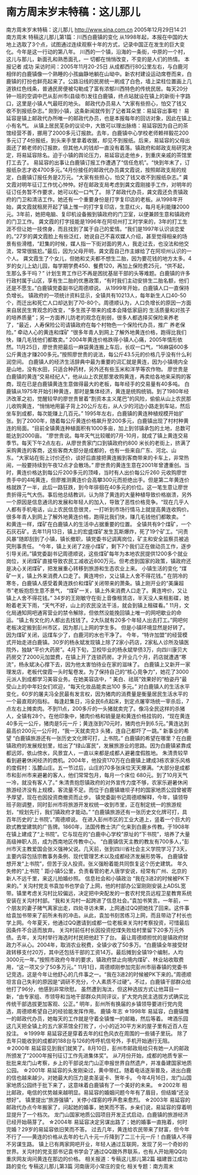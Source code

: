 # 南方周末岁末特稿：这儿那儿

南方周末岁末特稿：这儿那儿
http://www.sina.com.cn 2005年12月29日14:21 南方周末
特稿这儿那儿第1篇：川西白鹿镇的变化
从1998年起，本报在中国的大地上选取了3个点，试图通过连续观察十年的方式，记录中国正在发生的巨大变化。今年是这一行动的第八年。
川西的一个镇，沿海的一条街，中原的一个村，这儿与那儿，新面孔和熟悉面孔，一
切都在悄悄改变，不变的是人们的热情。
本报记者 成功
采访时间：2005年11月20-25日
从成都西行80公里左右，与白鹿河相伴的白鹿镇像一个熟睡的小孩幽静地躺在山坳中。新农村建设运动席卷而来，白鹿镇的打扮也鲜亮起来了。公路沿线的民房统一刷成了白色，墙上梁柱位置画上几道铁红色线条，普通民房便被勾勒成了富有浓郁川西特色的传统民居。每天20分钟一班的空调中巴从彭州市(县级市)发往白鹿镇，终点站就设在镇上的新街十字路口，这里是小镇人气最旺的地头。
邮政代办员易人
“大家有些担心，怕交了钱又收不到报纸杂志。”
刚到小镇，这条新闻就传到了记者耳朵里：易延容出事啦！
易延容是镇上邮政代办所唯一的邮政代办员，也是本报每年的回访对象，因此在镇上小有名气。
从镇上居民芜杂的议论中，大致可以理出脉络：易延容因为自己的茶馆经营不善，挪用了2000多元订报款。去年，白鹿镇中心学校老师赖祥毅花200多元订了4份报纸，到头来手里拿着收据，却见不到报纸。后来，易延容的父母出面还了赖老师的订报款，但其他人的钱却一直没有着落。镇政府和邮政支局研究决定，将易延容除名。迫于小镇的舆论压力，易延容远走他乡，到重庆亲戚的茶馆里打工去了。
易延容的出事让白鹿镇订报工作遭遇了“信任危机”。“快到年末了，订报纸杂志才收4700多元。”4月份接任的邮政代办员龚文霞说，按照邮政支局的规定，白鹿镇订报任务是2万元。“大家有些担心，怕交了钱又收不到报纸杂志。” 龚文霞对明年征订工作忧心忡忡。好在邮政支局考虑到龚文霞刚接手工作，对明年的征订任务暂不作要求，她可以松一口气了。
除了邮政代办员，龚文霞还负责镇政府的门卫和清洁工作。她还有一个重要身份是打字复印店的老板。从1998年开始，龚文霞就租房开起了镇上惟一的打字复印店，生意红火，每月毛利能赚2000元。3年前，她把电脑、复印机设备搬到镇政府的门卫室，以便兼顾生意和镇政府的门卫工作。
龚文霞的打字技能是1996年在阿坝州打工时学来的，3年的打工生涯不但让她一技傍身，而且找到了属于自己的爱情。“我们是1997年认识谈恋爱的。”27岁的龚文霞脸上有些泛红，她说自己不喜欢媒人介绍，甚至觉得相亲的场景有些滑稽，“赶集的时候，媒人指一下街对面的男人，我走过去，也没法和他交流，常常很尴尬。”最后，因为父母开明，龚文霞自己作主嫁给了在阿坝州认识的一个人。
龚文霞生了个女儿，但她和丈夫都不想生二胎，因为要花钱的地方太多。4岁的女儿上幼儿园，每学期学费450、餐费120，再加上保险费25元，“供不起，生那么多干吗？”
计划生育工作已不再是困扰基层干部的头等难题。白鹿镇的许多行政村属于山区，享有生二胎的优惠政策，“有时我们主动安排生二胎名额，他们还是不愿生。”白鹿镇党委副书记周德顺说。
从1999年开始，白鹿镇人口一直保持负增长。 镇政府的一项统计资料显示，全镇共有10213人，每年新生人口40-50个，而迁出和死亡人口却达到了70-80个。周德顺认为，人口负增长的原因一方面来自居民生育观念的改变，“多生孩子带来的成本会降低家庭的
生活质量和对孩子的培养质量”；另一方面养儿防老的观念在削弱，很多人都选择买保险来养老了，“最近，人寿保险公司请镇政府在每个村物色一个保险代办员，推广
养老保险。”
牵动人心的黄连和煤矿
“很多年青人到网上了解外地黄连价格，跑得比我们快，赚几毛钱他们都敢卖。”
2004年黄连价格跌得小镇人心痛，2005年情形依然。11月25日，廖世贵把最后一麻袋黄连搬上车后，长叹一口气，“16麻袋600多公斤黄连才赚200多元。”按照廖世贵的说法，每公斤43.5元的价格几乎没有什么利润空间。
白鹿镇人的经济生活辞典中最为重要的词汇就是黄连，因为小镇境内全是山地，没有水田，只适合种药材，另外还有些玉米和洋芋等农作物。
廖世贵是白鹿镇的黄连“交易经纪人”，他从山上农民那里收购黄连，再卖给各地来采购的客商，现在已是白鹿镇黄连生意做得最大的老板，每年经手的交易量有40多吨。
白鹿镇从1975年开始引种黄连，那时是集体经济，黄连是统购统销。到了1980年经济改革之初，觉醒较早的廖世贵冒着“割资本主义尾巴”的风险，偷偷从山上农民那儿收购黄连，“悄悄地用篓子背上20公斤左右，从人少的河边小路走到车站，然后坐车到成都，每次能赚上几百元。”
1995年左右，白鹿镇的黄连种植规模开始扩张。到了2000年，随着每公斤黄连价格飙升至200多元，白鹿镇出现了村村种黄连的局面。“目前全镇黄连种植面积有1000多亩，加上到邻镇承包的土地，总数可能达到2000亩。 ”廖世贵说。每年天气比较暖的7月-10月，就成了镇上黄连交易季节。每天下午2点左右，从廖世贵家门口到镇政府约800 米长的老街上，挤满了采购黄连的客商，这些客商大部分是成都的，也有一些来自广东、河北、山东。“大家站在街上讨价还价，谈好后直接把黄连搬到客商带来的卡车上，非常热闹，一般要持续到午夜12点才会散场。”
廖世贵的黄连生意在2001年曾遭重创。当时，黄连价格达到每公斤200多元的顶峰，当时有人出价每公斤260 元收购廖世贵手中的4吨黄连，但廖推测黄连价会高攀300元而拒绝出手。但是第二年黄连价格就跌了一半，此后一路狂跌，到今年徘徊在40多元的价位。这一笔生意让廖世贵折得元气大伤。事后他总结教训，认为除了黄连的大量种植导致价格崩溃，另外一个原因是信息通讯的发展和年轻人的加入，导致了恶性价格竞争。“现在几乎人人都有手机电话，山上农民信息很灵，一打听到市场行情马上就提高黄连收购价。很多年青人到网上了解外地黄连价格，跑得比我们快，赚几毛钱他们都敢卖。 ”
和黄连一样，煤矿在白鹿镇人的生活中占据重要的位置。
全镇共有9个煤矿，一个石灰石矿。去年11月13日，镇上的宏盛煤矿发生瓦斯爆炸，死了19个矿工。“问责风暴”随即刮到了小镇，镇长撤职，镇党委书记调离岗位，矿主和安全监察员被追究刑事责任。
“今年，镇上关闭了2座小煤矿，剩下7个我们正在做动员工作，逐步引导关闭。”镇党委副书记周德顺说，这些煤矿每年为本地农民提供1200多个就业岗位，关闭煤矿直接导致农民工减收近800万元。但考虑到国家的政策，镇政府还是决心关闭煤矿，把发展重心转移到旅游和生态农业上来。
小镇生活的变化
“煤矿一关，镇上外来消费人口走了。黄连垮价，又让镇上人舍不得花钱。”
在阴冷的寒冬，白鹿镇人感受着黄连跌价和煤矿关闭带来的萧条。镇上刚开业的“美廉超市”老板抱怨生意不景气， “煤矿一关，镇上外来消费人口走了。黄连垮价，又让镇上人舍不得花钱。”
34岁的王刚敏守在街上音像租赁店，半天没人来租影碟，她盼着老天下雨，“天气不好，山上的农民没法干活，就会到镇上租碟看。”
11月，文化局通知网吧通宵营业的禁令解除，但依然没能挽回镇上唯一的网吧歇业的命运。“镇上有文化的人都出去找钱了。2大队就有20多个年轻人出去打工。”网吧何老板决定搬到彭州市区，因为那儿上网的学生多。
但是小镇环境显然是好转了。因为煤矿关闭，运煤车少了，白鹿河的水也干净了。
今年，“特许加盟”的经营模式开始走进白鹿镇。30岁的杨永斌发现镇上除了2家小药店，2家私人诊所及镇医院外，独缺“平价大药房”。4月下旬，卫校毕业的杨永斌举债3万，向四川康贝大药房交了2000元加盟费，在镇上开了连锁药房。才开业几个月，药店就遭遇“寒流”，杨永斌决心撑下去，因为他太害怕待业在家的滋味了。
白鹿镇上又新开一家理发店，老板代俊霞一头时髦卷发。为了保持自己的“核心竞争力”，她花了3000元派人到成都学习美容业务。在她美容店中，“
美白、祛斑”效果好的“柏姿丹”最受山上的中年妇女们欢迎，“每天化妆品能卖出100 多元。”
对白鹿镇人的生活水平变化，60岁的屠夫冯全民最有发言权，因为猪肉的消费量是衡量居民生活水平的一个最直观的指标。
每逢赶集日，冯全民6点起床，到定点屠宰场统一宰杀后，7点左右上摊卖肉。不到11点，200多斤的一头猪就卖完了。像冯全民这样的杀猪人，全镇有28个。在他印象中，猪肉价格和销量是和黄连价格挂钩的，“现在黄连40多元一公斤，猪肉是5元一斤；黄连涨到70元时，猪肉也升到6.5元。”黄连达到最高价200元一公斤时，“我一天就卖完3 头猪，连自己都吓了一跳。”
新事业的希望
“白鹿镇旅游还有一张历史文化牌可打，上书院。”
白鹿镇的希望在哪里？在白鹿镇政府的发展规划里，给出了“绿山富民”，发展旅游业的思路。因为白鹿镇紧靠成都远郊，依山傍水，风景宜人，一直以来都是成都人避暑度假胜地。
朱清贵较早看到避暑休闲经济的商机。2004年，他投资170万在白鹿镇上建成3栋农家乐风格的度假村：泓麓山庄。五一节过后，山庄的70多张床位天天爆满。“大部分是成都市和彭州市来避暑的客人，他们常常包月，每月一个床位 680元。到了10月天气一冷，就没有客人了。”
朱清贵抱怨镇政府的对外宣传力度不够，农家乐避暑休闲旅游经济没有上规模，客流量不足。而位于白鹿镇塘坝子村的国家地质公园曾被寄予厚望，现在也因投资商撤资而止步。
镇党委副书记周德顺解释，今年，镇领导班子刚调整，同时彭州市将旅游开发权统一收到市里，正在制定统一的旅游规划，“规划先行，我们镇政府才能动。”
“白鹿镇旅游还有一张历史文化牌可打，具百年历史的‘上书院’。”周德顺说。
在进入彭州市区的工业大道上，竖着一个巨大的欧式教堂建筑的广告牌。1860年，法国传教士洪广化来到白鹿乡传教。于1908年在镇上建成了“上书院”。它与现在的“白鹿中心学校”原址的“下书院”，培养了大量高级神职人员，成为西南地区传教中心。
“白鹿镇信天主教的教友有700多人，”彭州市天主教爱国会张义强神父说。几天前，张到四川省社会主义学院学习了3天，主要内容包括宗教事务条例、现代管理艺术以及成都经济发展形势等。
白鹿镇曾想开发“上书院”，但苦于没人投资。张义强盼着能共同恢复这个历史建筑。
年久失修的“上书院＇距小镇5公里，负责看管的老人唐学安说，经常有广州、北京的新人不远千里，来这儿拍婚纱照。
信息社会和小镇政治
“我在3进2的时候被PK下来的。”
关沟村党支书袁加书也学会了上网，他的村部办公室刚刚安装上ADSL宽带。镇里考虑关沟村比较偏远，决定把中央配发的一套农村党员远程卫星教育系统安装在关沟村村部。“我和关沟村一起跨进了信息社会。”袁加书笑言。一年前，一个朋友的妻子赌气离家出走，四处寻访未果，上网通过QQ把她找了回来。这件事给袁加书带来了前所未有的冲击。从此，袁加书刻苦练习上网，而且带动了村长也学上网。今年夏天，他通过QQ邀请到成都一位老板来关沟村考察投资，可惜最后因条件不合适而放弃。
关沟村前任村长因投资挖煤失败给村里留下20多万元外债。去年，关沟村举行海选时村民把他赶下了台。
最让周德顺担忧的是镇政府财政力不从心。2004年，取消农业税费，全镇少收了50多万。“白鹿镇全年接受财政转移支付20万，其中还包括干部的工资14万。最后摊到全镇19个编制，人均3000元一年。”按照市政府今年的要求，镇政府禁止向境内煤矿、林业站收取费用，“这一项又少了50多万元。”
11月1日，周德顺刚参加完彭州市丽春镇的党委书记竞选，这是今年让他舒心的几件事之一。“我在3进2的时候被PK下来的。”周德顺坦言自己失利的原因是“调研不充分，个人素质不过硬”。不过，白鹿镇干部群众给他打了96分，他感到非常欣慰。
虽然遭到淘汰，但这种选拔方式让他耳目一新，“由专家组、市领导和当地干部群众共同评议，扩大党内民主选拔方式确实比传统干部选拔更加客观、公正。”
明年，彭州所有换届的乡镇领导要进行党内竞选，周德顺希望自己的经验能发挥作用。
鹿镇·年志
☆1998年
易延容，白鹿镇惟一的邮政代办员，她每天的工作就是守着全镇惟一的邮箱，然后等着。
啤酒乐园这几天把全镇上的五六家茶馆全打败了，小小的近30平方米的屋子里有近百人在投注。
☆1999年
易延容还是穿着去年的红色风衣在周围的一些铺子里玩。
除了去年只能收到的成都的188台与126的传呼机信号外，手机开始通行无阻。
☆2000年
易延容见到我们就笑了。8月10日，彭州市邮政局给只有她一人的邮政所颁发了“2000年报刊征订工作先进集体奖”。
从7月份开始，成都的地质专家一批批来龙门山考察，乡上的干部说龙门山正申报世界自然遗产，并准备建国家地质公园。
☆2001年
易延容的头发刚染过，黄中带红。随着电话逐渐普及，进出白鹿的信也越来越少。对她最大的压力是卖圣诞卡、贺年卡。
今年4月16日，龙门山国家地质公园终于批下来了，这意味着白鹿镇有了一个美好的未来。
☆2002年
相比邮政，电信的优势越来越明显。易延容的婚姻问题今年有了眉目，但结婚“还没想好”。
镇里提出“旅游强镇”，关停小煤窑的呼声愈来愈烈。
☆2003年
易延容的邮政代办点今年搬家了，问起她的婚事，她笑而不答。乡亲们说，易延容的穿着明显提升了一个档次。
龙门山国家地质公园项目开发正式启动，白鹿镇的旅游经济已经开始萌芽了。
☆2004年
易延容决定另谋出路了；她的婚事一直拖着，何时完婚？29岁的易延容依旧笑而不答。
过去几年，黄连给农民带来了财富，但今年不行了——黄连的价格从去年的七八十元一斤降到了二三十元一斤！白鹿镇人不得不另谋生路。
镇上已有两家网吧开业，年轻人通过互联网，发现了另一个奇妙的世界。关沟村的党支部书记袁书学会了通过QQ跟外界联系，也有人开始用QQ向重庆网友询问黄连在那边的价格。
相关报道：专稿这儿那儿第2篇 福建晋江成功路的变化
专稿这儿那儿第3篇 河南唐河小常庄的变化
相关专题：南方周末 

